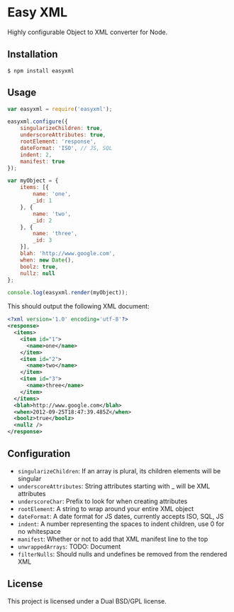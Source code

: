 # Easy XML

Highly configurable Object to XML converter for Node.

## Installation

```console
$ npm install easyxml
```

## Usage

```javascript
var easyxml = require('easyxml');

easyxml.configure({
    singularizeChildren: true,
    underscoreAttributes: true,
    rootElement: 'response',
    dateFormat: 'ISO', // JS, SQL
    indent: 2,
    manifest: true
});

var myObject = {
    items: [{
        name: 'one',
        _id: 1
    }, {
        name: 'two',
        _id: 2
    }, {
        name: 'three',
        _id: 3
    }],
    blah: 'http://www.google.com',
    when: new Date(),
    boolz: true,
    nullz: null
};

console.log(easyxml.render(myObject));
```

This should output the following XML document:

```xml
<?xml version='1.0' encoding='utf-8'?>
<response>
  <items>
    <item id="1">
      <name>one</name>
    </item>
    <item id="2">
      <name>two</name>
    </item>
    <item id="3">
      <name>three</name>
    </item>
  </items>
  <blah>http://www.google.com</blah>
  <when>2012-09-25T18:47:39.485Z</when>
  <boolz>true</boolz>
  <nullz />
</response>
```

## Configuration

* `singularizeChildren`: If an array is plural, its children elements will be singular
* `underscoreAttributes`: String attributes starting with _ will be XML attributes
* `underscoreChar`: Prefix to look for when creating attributes
* `rootElement`: A string to wrap around your entire XML object
* `dateFormat`: A date format for JS dates, currently accepts ISO, SQL, JS
* `indent`: A number representing the spaces to indent children, use 0 for no whitespace
* `manifest`: Whether or not to add that XML manifest line to the top
* `unwrappedArrays`: TODO: Document
* `filterNulls`: Should nulls and undefines be removed from the rendered XML

## License

This project is licensed under a Dual BSD/GPL license.
